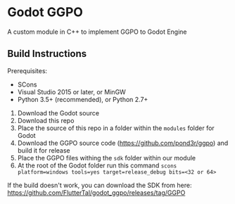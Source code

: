 # Godot GGPO
A custom module in C++ to implement GGPO to Godot Engine

## Build Instructions
Prerequisites:
- SCons
- Visual Studio 2015 or later, or MinGW
- Python 3.5+ (recommended), or Python 2.7+

1. Download the Godot source
1. Download this repo
1. Place the source of this repo in a folder within the `modules` folder for Godot
1. Download the GGPO source code (https://github.com/pond3r/ggpo) and build it for release
1. Place the GGPO files withing the `sdk` folder within our module
1. At the root of the Godot folder run this command `scons platform=windows tools=yes target=release_debug bits=<32 or 64>`

If the build doesn't work, you can download the SDK from here: https://github.com/FlutterTal/godot_ggpo/releases/tag/GGPO
